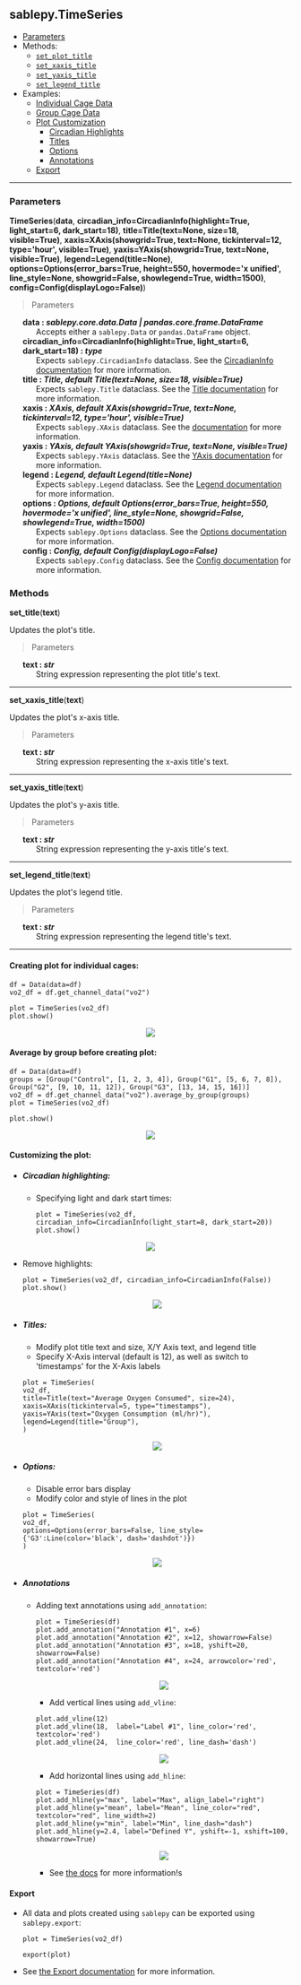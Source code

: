 ## sablepy.TimeSeries

- [Parameters](#timeseries)
- Methods:
  - [`set_plot_title`](#set-plot-title)
  - [`set_xaxis_title`](#set-xaxis-title)
  - [`set_yaxis_title`](#set-yaxis-title)
  - [`set_legend_title`](#set-legend-title)
- Examples:
    - [Individual Cage Data](#creating-plot-for-individual-cages)
    - [Group Cage Data](#average-by-group-before-creating-plot)
    - [Plot Customization](#customizing-the-plot)
        - [Circadian Highlights](#circadian-highlighting)
        - [Titles](#titles)
        - [Options](#options)
        - [Annotations](#annotations)
    - [Export](#export)

<hr>

### Parameters

<strong id='timeseries'>TimeSeries</strong>(<b>data</b>, <b>circadian_info=CircadianInfo(highlight=True, light_start=6, dark_start=18)</b>, <b>title=Title(text=None, size=18, visible=True)</b>, <b>xaxis=XAxis(showgrid=True, text=None, tickinterval=12, type='hour', visible=True)</b>, <b>yaxis=YAxis(showgrid=True, text=None, visible=True)</b>, <b>legend=Legend(title=None)</b>, <b>options=Options(error_bars=True, height=550, hovermode='x unified', line_style=None, showgrid=False, showlegend=True, width=1500)</b>, <b>config=Config(displayLogo=False)</b>)

> Parameters

<ul style='list-style: none'>
    <li>
        <b>data : <i>sablepy.core.data.Data | pandas.core.frame.DataFrame</i></b>
        <ul style='list-style: none'>
            <li>Accepts either a <code>sablepy.Data</code> or <code>pandas.DataFrame</code> object.</li>
        </ul>
    </li>
    <li>
        <b>circadian_info=CircadianInfo(highlight=True, light_start=6, dark_start=18) : <i>type</i></b>
        <ul style='list-style: none'>
            <li>Expects <code>sablepy.CircadianInfo</code> dataclass. See the <a href="../docs/dataclasses.md">CircadianInfo documentation</a> for more information.</li>
        </ul>
    </li>
    <li>
        <b>title : <i>Title, default Title(text=None, size=18, visible=True)</i></b>
        <ul style='list-style: none'>
            <li>Expects <code>sablepy.Title</code> dataclass. See the <a href="../docs/dataclasses.md">Title documentation</a> for more information.</li>
        </ul>
    </li>
    <li>
        <b>xaxis : <i>XAxis, default XAxis(showgrid=True, text=None, tickinterval=12, type='hour', visible=True)</i></b>
        <ul style='list-style: none'>
            <li>Expects <code>sablepy.XAxis</code> dataclass. See the <a href="../docs/dataclasses.md"> documentation</a> for more information.</li>
        </ul>
    </li>
    <li>
        <b>yaxis : <i>YAxis, default YAxis(showgrid=True, text=None, visible=True)</i></b>
        <ul style='list-style: none'>
            <li>Expects <code>sablepy.YAxis</code> dataclass. See the <a href="../docs/dataclasses.md"> YAxis documentation</a> for more information.</li>
        </ul>
    </li>
    <li>
        <b>legend : <i>Legend, default Legend(title=None)</i></b>
        <ul style='list-style: none'>
            <li>Expects <code>sablepy.Legend</code> dataclass. See the <a href="../docs/dataclasses.md"> Legend documentation</a> for more information.</li>
        </ul>
    </li>
    <li>
        <b>options : <i>Options, default Options(error_bars=True, height=550, hovermode='x unified', line_style=None, showgrid=False, showlegend=True, width=1500)</i></b>
        <ul style='list-style: none'>
            <li>Expects <code>sablepy.Options</code> dataclass. See the <a href="../docs/dataclasses.md"> Options documentation</a> for more information.</li>
        </ul>
    </li>
    <li>
        <b>config : <i>Config, default Config(displayLogo=False)</i></b>
        <ul style='list-style: none'>
            <li>Expects <code>sablepy.Config</code> dataclass. See the <a href="../docs/dataclasses.md"> Config documentation</a> for more information.</li>
        </ul>
    </li>
</ul>

### Methods

<strong id='set-title'>set_title</strong>(<b>text</b>)

Updates the plot's title.

> Parameters

<ul style='list-style: none'>
	<li id='set_title-text'>
		<b>text : <i>str</i></b>
		<ul style='list-style: none'>
			<li id='set_title-text-description'>String expression representing the plot title's text.</li>
		</ul>
	</li>
</ul>

<hr>

<strong id='set-xaxis-title'>set_xaxis_title</strong>(<b>text</b>)

Updates the plot's x-axis title.

> Parameters

<ul style='list-style: none'>
	<li id='set_xaxis_title-text'>
		<b>text : <i>str</i></b>
		<ul style='list-style: none'>
			<li id='set_xaxis_title-text-description'>String expression representing the x-axis title's text.</li>
		</ul>
	</li>
</ul>

<hr>

<strong id='set-yaxis-title'>set_yaxis_title</strong>(<b>text</b>)

Updates the plot's y-axis title.

> Parameters

<ul style='list-style: none'>
	<li id='set_yaxis_title-text'>
		<b>text : <i>str</i></b>
		<ul style='list-style: none'>
			<li id='set_yaxis_title-text-description'>String expression representing the y-axis title's text.</li>
		</ul>
	</li>
</ul>

<hr>

<strong id='set-legend-title'>set_legend_title</strong>(<b>text</b>)

Updates the plot's legend title.

> Parameters

<ul style='list-style: none'>
	<li id='set_legend_title-text'>
		<b>text : <i>str</i></b>
		<ul style='list-style: none'>
			<li id='set_legend_title-text-description'>String expression representing the legend title's text.</li>
		</ul>
	</li>
</ul>

<hr>

#### Creating plot for individual cages:

```
df = Data(data=df)
vo2_df = df.get_channel_data("vo2")

plot = TimeSeries(vo2_df)
plot.show()
```

<p align='center'>
<img src="../images/timeseries/timeseries-individual.png" />
</p>

#### Average by group before creating plot:

```
df = Data(data=df)
groups = [Group("Control", [1, 2, 3, 4]), Group("G1", [5, 6, 7, 8]), Group("G2", [9, 10, 11, 12]), Group("G3", [13, 14, 15, 16])]
vo2_df = df.get_channel_data("vo2").average_by_group(groups)
plot = TimeSeries(vo2_df)

plot.show()
```

<p align='center'>
<img src="../images/timeseries/timeseries-group.png" />
</p>

#### Customizing the plot:

- ##### Circadian highlighting:

  - Specifying light and dark start times:

    ```
    plot = TimeSeries(vo2_df, circadian_info=CircadianInfo(light_start=8, dark_start=20))
    plot.show()
    ```

<p align='center'>
<img src="../images/timeseries/timeseries-custom-circadian.png" />
</p>

- Remove highlights:

  ```
  plot = TimeSeries(vo2_df, circadian_info=CircadianInfo(False))
  plot.show()
  ```

    <p align='center'>
    <img src="../images/timeseries/timeseries-no-circadian.png" />
    </p>

- ##### Titles:

  - Modify plot title text and size, X/Y Axis text, and legend title
  - Specify X-Axis interval (default is 12), as well as switch to 'timestamps' for the X-Axis labels

  ```
  plot = TimeSeries(
  vo2_df,
  title=Title(text="Average Oxygen Consumed", size=24),
  xaxis=XAxis(tickinterval=5, type="timestamps"),
  yaxis=YAxis(text="Oxygen Consumption (ml/hr)"),
  legend=Legend(title="Group"),
  )
  ```

    <p align='center'>
    <img src="../images/timeseries/timeseries-custom-titles.png" />
    </p>

- ##### Options:

  - Disable error bars display
  - Modify color and style of lines in the plot

  ```
  plot = TimeSeries(
  vo2_df,
  options=Options(error_bars=False, line_style={'G3':Line(color='black', dash='dashdot')})
  )
  ```

    <p align='center'>
    <img src="../images/timeseries/timeseries-custom-options.png" />
    </p>

- ##### Annotations

  - Adding text annotations using `add_annotation`:

    ```
    plot = TimeSeries(df)
    plot.add_annotation("Annotation #1", x=6)
    plot.add_annotation("Annotation #2", x=12, showarrow=False)
    plot.add_annotation("Annotation #3", x=18, yshift=20, showarrow=False)
    plot.add_annotation("Annotation #4", x=24, arrowcolor='red', textcolor='red')
    ```

    <p align='center'>
    <img src="../images/timeseries/timeseries-addAnnotation.png" />
    </p>

    - Add vertical lines using `add_vline`:

    ```
    plot.add_vline(12)
    plot.add_vline(18,  label="Label #1", line_color='red', textcolor='red')
    plot.add_vline(24,  line_color='red', line_dash='dash')
    ```

    <p align='center'>
    <img src="../images/timeseries/timeseries-addVLine.png" />
    </p>

    - Add horizontal lines using `add_hline`:

    ```
    plot = TimeSeries(df)
    plot.add_hline(y="max", label="Max", align_label="right")
    plot.add_hline(y="mean", label="Mean", line_color="red", textcolor="red", line_width=2)
    plot.add_hline(y="min", label="Min", line_dash="dash")
    plot.add_hline(y=2.4, label="Defined Y", yshift=-1, xshift=100, showarrow=True)
    ```

    <p align='center'>
    <img src="../images/timeseries/timeseries-addHLine.png" />
    </p>

    - See [the docs](../docs/annotations.md) for more information!s

#### Export

- All data and plots created using `sablepy` can be exported using `sablepy.export`:

  ```
  plot = TimeSeries(vo2_df)

  export(plot)
  ```

- See [the Export documentation](./export.md) for more information.

